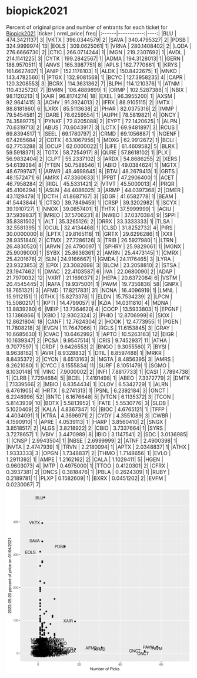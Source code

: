 # biopick2021
Percent of original price and number of entrants for each ticket for [Biopick2021](https://twitter.com/hashtag/Biopick2021)
|ticker |  nrml_price| freq|
|:------|-----------:|----:|
|BLU    | 474.3421137|    3|
|VKTX   | 396.0344579|    2|
|SAVA   | 340.4795327|    2|
|PDSB   | 324.9999974|   13|
|EOLS   | 309.0625061|    1|
|VRNA   | 280.1408402|    2|
|LQDA   | 276.6666730|    2|
|CTIC   | 266.0714244|    1|
|IMGN   | 219.2307692|    1|
|AVDL   | 214.1141225|    3|
|CYTK   | 199.2842567|    1|
|ADMA   | 194.3128013|    1|
|GERN   | 188.9570511|    1|
|ANVS   | 165.3987751|    8|
|APLS   | 162.7770661|    1|
|KRYS   | 161.6627407|    1|
|ANIP   | 152.1178103|    1|
|ALDX   | 150.8422675|    1|
|MNKD   | 143.4782560|    1|
|PTGX   | 132.9081568|    1|
|BCYC   | 127.3958235|    4|
|CAPR   | 120.3208553|    3|
|BCRX   | 114.3631362|    7|
|BLPH   | 114.1210376|    1|
|ATNM   | 110.4325720|    7|
|BMRN   | 106.4889899|    1|
|ORMP   | 102.5287388|    1|
|NBIX   |  98.1120213|    1|
|XAIR   |  96.8174274|   18|
|EXEL   |  96.3955200|    1|
|AXSM   |  92.9641415|    3|
|ACHV   |  91.3924013|    2|
|IFRX   |  88.9105115|    2|
|IMTX   |  88.8181860|    6|
|LXRX   |  85.5113638|    2|
|PHAR   |  82.0375316|    2|
|IMMP   |  79.5454581|    2|
|DARE   |  78.6259554|    1|
|AUPH   |  78.5819821|    4|
|ONCY   |  74.3589775|    1|
|PYNKF  |  72.8205088|    2|
|EYPT   |  72.1420625|    1|
|ALPN   |  70.6319713|    2|
|ABUS   |  70.6043917|    3|
|LCTX   |  69.9481897|    3|
|RCUS   |  69.8394517|    1|
|SEEL   |  69.1780797|    2|
|CRMD   |  69.1056887|    1|
|NGENF  |  67.4285684|    2|
|CDTX   |  63.1067956|    1|
|MDXG   |  62.9912672|    1|
|BCLI   |  62.7753288|    3|
|OCUP   |  62.0000022|    1|
|LIFE   |  61.4609582|    5|
|BLRX   |  59.5918371|    3|
|TGTX   |  58.7254917|    8|
|QURE   |  57.8618102|    1|
|PLX    |  56.9832404|    2|
|CLPT   |  55.2337102|    3|
|ARDX   |  54.8686255|    2|
|XERS   |  54.6139384|    8|
|YTEN   |  50.7588546|    1|
|ABIO   |  49.0384624|    1|
|MGTX   |  48.6799747|    1|
|ARWR   |  48.4698645|    8|
|BTAI   |  48.2679413|    1|
|GRTS   |  48.1572471|    6|
|AMRX   |  47.3360633|    1|
|PPBT   |  47.2906400|    1|
|ACET   |  46.7958284|    2|
|RIGL   |  45.5331421|    2|
|VTVT   |  45.5000013|    4|
|PRQR   |  45.4106294|    1|
|ASLN   |  44.4086025|    3|
|ARMP   |  44.0397368|    2|
|OMER   |  43.1129479|    1|
|DCTH   |  41.8687167|    3|
|SDGR   |  41.6582778|    1|
|BEAM   |  41.5443844|    1|
|CTSO   |  39.7849459|    1|
|CRSP   |  39.3202982|    1|
|SCYX   |  39.1910727|    1|
|NNOX   |  39.0857401|    1|
|THTX   |  37.5999999|    1|
|ACIU   |  37.5939837|    1|
|MREO   |  37.5706231|    8|
|NWBO   |  37.0370384|    9|
|SPPI   |  35.8381502|    1|
|ALT    |  35.3265126|    2|
|DRRX   |  33.3333333|    1|
|TLSA   |  32.5581395|    1|
|OCUL   |  32.4134468|    1|
|CLSD   |  31.8252732|    4|
|PIRS   |  30.0000000|    8|
|LPTX   |  29.8165118|   11|
|GRTX   |  29.6296286|    1|
|XXII   |  28.9351840|    2|
|CTMX   |  27.7286126|    3|
|TRIB   |  26.5927980|    1|
|LTRN   |  26.4830520|    1|
|ARVN   |  26.4790097|    1|
|SPHRY  |  25.9829061|    1|
|MGNX   |  25.9009000|    1|
|SYBX   |  25.8636361|    2|
|AMRN   |  25.4473145|    1|
|CMRX   |  25.4201676|    2|
|SLN    |  24.9166667|    1|
|GMDA   |  24.1176465|    3|
|LYRA   |  23.9323853|    2|
|EPIX   |  23.3082698|    3|
|BLCM   |  23.2058810|    2|
|STSA   |  23.1947462|    1|
|DMAC   |  22.4103587|    6|
|IVA    |  22.0680090|    2|
|ADAP   |  21.7970032|   12|
|VXRT   |  21.1690371|    2|
|HEPA   |  20.6372084|    6|
|VSTM   |  20.4545445|    3|
|RAFA   |  19.9375001|    1|
|PAVM   |  19.7356836|   58|
|GNPX   |  18.7651321|    3|
|AFMD   |  17.8217831|   31|
|NCNA   |  16.4096919|    1|
|LMNL   |  15.9112151|    1|
|GTHX   |  15.8273378|    1|
|ELDN   |  15.7534239|    2|
|LPCN   |  15.5080217|    1|
|KPTI   |  14.4799057|    9|
|KZIA   |  14.0311810|    4|
|MDNA   |  13.8839280|    6|
|MEIP   |  13.7364620|    4|
|COCP   |  13.5933803|    1|
|EPGNF  |  13.1386866|    1|
|XBIO   |  12.9302324|    2|
|PHIO   |  12.8706999|    6|
|SIOX   |  12.8621804|   18|
|CANF   |  12.7624304|    2|
|HOOK   |  12.4773955|    1|
|PGEN   |  11.7808218|    3|
|EVGN   |  11.7647066|    1|
|RGLS   |  11.6153845|    3|
|GRAY   |  10.6685630|    1|
|CVAC   |  10.6462992|    1|
|APTO   |  10.5263163|   12|
|EIGR   |  10.1639347|    2|
|PCSA   |   9.9547514|    1|
|CRIS   |   9.7452937|   11|
|ATHA   |   9.7077597|    1|
|CRDF   |   9.6426553|    2|
|BNGO   |   9.3055560|    7|
|BYSI   |   8.9638162|    1|
|AVIR   |   8.9328832|    1|
|DTIL   |   8.8597488|    1|
|MRKR   |   8.8435372|    2|
|CYCN   |   8.6513163|    3|
|MGTA   |   8.4856395|    3|
|AMRS   |   8.2621080|    1|
|CYCC   |   8.1555834|   11|
|SURF   |   8.1051479|    1|
|SGMO   |   8.1030148|   11|
|VINC   |   7.9000002|    2|
|INFI   |   7.8817733|    1|
|CASI   |   7.7894738|    1|
|CLRB   |   7.7294684|    5|
|BCEL   |   7.4191498|    1|
|ABEO   |   7.3372779|    2|
|DMTK   |   7.1339566|    2|
|MBIO   |   6.8354434|    1|
|CLOV   |   6.5342729|    1|
|ALRN   |   6.4761905|    4|
|HRTX   |   6.2741313|    1|
|PSNL   |   6.2392184|    3|
|ONCT   |   6.2248996|   52|
|BNTC   |   6.1676648|    5|
|VTGN   |   6.1135372|    3|
|TCON   |   5.8143939|   10|
|BDTX   |   5.5813952|    1|
|FATE   |   5.5530776|    3|
|SLDB   |   5.1020409|    2|
|KALA   |   4.8367347|   10|
|BIOC   |   4.6765121|    1|
|TFFP   |   4.4034091|    1|
|KTRA   |   4.3696971|    2|
|CYDY   |   4.3551089|    3|
|CWBR   |   4.1590910|    1|
|APRE   |   4.0539113|    1|
|HARP   |   3.8560410|    2|
|SNGX   |   3.8518517|    2|
|ALGS   |   3.8218922|    2|
|CBIO   |   3.7337664|    1|
|SYRS   |   3.7278657|    1|
|VBIV   |   3.4470989|    8|
|IBIO   |   3.1147541|    2|
|SDC    |   3.0136985|    1|
|CNSP   |   2.9943504|    1|
|NBSE   |   2.6999999|    2|
|ATNF   |   2.4900398|    1|
|NVTA   |   2.4747939|    1|
|TRVN   |   2.2180094|    1|
|APTX   |   2.0348837|    1|
|ATHX   |   1.9333333|    3|
|OPGN   |   1.7348837|    2|
|THMO   |   1.7148656|    1|
|EVLO   |   1.2911392|    1|
|AMPE   |   1.2162162|    2|
|CALA   |   1.1029411|    5|
|HGEN   |   0.9603073|    4|
|MTP    |   0.4975000|    1|
|TTOO   |   0.4120301|    2|
|CFRX   |   0.3937381|    2|
|ONCS   |   0.3818476|    1|
|PBLA   |   0.2624309|    1|
|RUBY   |   0.2189781|    1|
|PLXP   |   0.1582609|    1|
|BXRX   |   0.0451202|    2|
|EVFM   |   0.0230067|    7|
![retvspicks](biopicks.png?raw=true)
